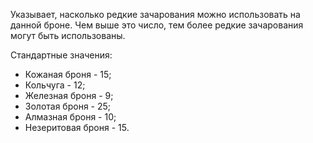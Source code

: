 Указывает, насколько редкие зачарования можно использовать на данной броне. Чем выше это число, тем более редкие
зачарования могут быть использованы.

Стандартные значения:

* Кожаная броня - 15;
* Кольчуга - 12;
* Железная броня - 9;
* Золотая броня - 25;
* Алмазная броня - 10;
* Незеритовая броня - 15.